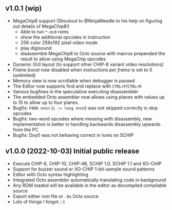 
## v1.0.1 (wip)

* MegaChip8 support (Shoutout to @NinjaWeedle to his help on figuring out details of MegaChip8!)
    * Able to run `*.mc8` roms
    * show the additional opcodes in instruction
    * 256 color 256x192 pixel video mode
    * play digisound
    * disassemble MegaChip8 to Octo source with macros prepended the result to allow using 
      MegaChip opcodes
* Dynamic GUI layout (to support other CHIP-8 variant video resolutions)
* _Frame boost_ now disabled when _instructions per frame_ is set to 0 (unlimited)
* Memory view is now scrollable when debugger is paused
* The Editor now supports find and replace with `CTRL+F`/`CTRL+R`
* Various bugfixes in the speculative executing disassembler
* The embedded Octo assembler now allows using planes with values up to 15 to allow up to four planes.
* Bugfix: `F000 nnnn` (`i := long nnnn`) was not skipped correctly in skip opcodes
* Bugfix: two-word opcodes where messing with disassembly, new implementation is better
  in handling backwards disassembly upwards from the PC
* Bugfix: Dxy0 was not behaving correct in lores on SCHIP

## v1.0.0 (2022-10-03) Initial public release

* Execute CHIP-8, CHIP-10, CHIP-48, SCHIP 1.0, SCHIP 1.1 and XO-CHIP
* Support for buzzer sound or XO-CHIP 1-bit-sample sound patterns
* Editor with Octo syntax highlighting
* Integrated Octo assembler automatically translating code in background
* Any ROM loaded will be available in the editor as decompiled compilable source
* Export either rom file or `.8o` Octo source
* Lots of things I forgot ;-)
